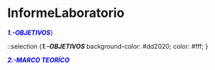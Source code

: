 # InformeLaboratorio

<span style="color:blue">***1.-OBJETIVOS***</span>}

::selection {***1.-OBJETIVOS***
	background-color: #dd2020;
	color: #fff;
}

<span style="color:blue">***2.-MARCO TEORÍCO***</span>
